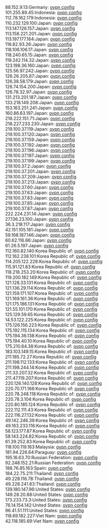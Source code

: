 88.152.9.13:Germany: [ovpn config](vpn/88_152_9_13.ovpn)  
101.255.89.45:Indonesia: [ovpn config](vpn/101_255_89_45.ovpn)  
112.78.162.179:Indonesia: [ovpn config](vpn/112_78_162_179.ovpn)  
110.232.129.100:Japan: [ovpn config](vpn/110_232_129_100.ovpn)  
113.147.126.157:Japan: [ovpn config](vpn/113_147_126_157.ovpn)  
113.158.221.201:Japan: [ovpn config](vpn/113_158_221_201.ovpn)  
113.197.177.164:Japan: [ovpn config](vpn/113_197_177_164.ovpn)  
116.82.93.26:Japan: [ovpn config](vpn/116_82_93_26.ovpn)  
118.106.106.17:Japan: [ovpn config](vpn/118_106_106_17.ovpn)  
118.240.65.15:Japan: [ovpn config](vpn/118_240_65_15.ovpn)  
119.242.114.32:Japan: [ovpn config](vpn/119_242_114_32.ovpn)  
123.198.36.160:Japan: [ovpn config](vpn/123_198_36_160.ovpn)  
125.56.97.242:Japan: [ovpn config](vpn/125_56_97_242.ovpn)  
126.26.205.87:Japan: [ovpn config](vpn/126_26_205_87.ovpn)  
126.38.58.179:Japan: [ovpn config](vpn/126_38_58_179.ovpn)  
126.74.154.200:Japan: [ovpn config](vpn/126_74_154_200.ovpn)  
126.78.32.97:Japan: [ovpn config](vpn/126_78_32_97.ovpn)  
131.213.201.187:Japan: [ovpn config](vpn/131_213_201_187.ovpn)  
133.218.149.208:Japan: [ovpn config](vpn/133_218_149_208.ovpn)  
153.163.251.241:Japan: [ovpn config](vpn/153_163_251_241.ovpn)  
160.86.63.197:Japan: [ovpn config](vpn/160_86_63_197.ovpn)  
218.222.151.71:Japan: [ovpn config](vpn/218_222_151_71.ovpn)  
218.227.233.230:Japan: [ovpn config](vpn/218_227_233_230.ovpn)  
219.100.37.119:Japan: [ovpn config](vpn/219_100_37_119.ovpn)  
219.100.37.120:Japan: [ovpn config](vpn/219_100_37_120.ovpn)  
219.100.37.159:Japan: [ovpn config](vpn/219_100_37_159.ovpn)  
219.100.37.192:Japan: [ovpn config](vpn/219_100_37_192.ovpn)  
219.100.37.196:Japan: [ovpn config](vpn/219_100_37_196.ovpn)  
219.100.37.197:Japan: [ovpn config](vpn/219_100_37_197.ovpn)  
219.100.37.199:Japan: [ovpn config](vpn/219_100_37_199.ovpn)  
219.100.37.2:Japan: [ovpn config](vpn/219_100_37_2.ovpn)  
219.100.37.201:Japan: [ovpn config](vpn/219_100_37_201.ovpn)  
219.100.37.209:Japan: [ovpn config](vpn/219_100_37_209.ovpn)  
219.100.37.213:Japan: [ovpn config](vpn/219_100_37_213.ovpn)  
219.100.37.60:Japan: [ovpn config](vpn/219_100_37_60.ovpn)  
219.100.37.63:Japan: [ovpn config](vpn/219_100_37_63.ovpn)  
219.100.37.83:Japan: [ovpn config](vpn/219_100_37_83.ovpn)  
219.100.37.85:Japan: [ovpn config](vpn/219_100_37_85.ovpn)  
219.100.37.87:Japan: [ovpn config](vpn/219_100_37_87.ovpn)  
222.224.231.14:Japan: [ovpn config](vpn/222_224_231_14.ovpn)  
27.136.23.100:Japan: [ovpn config](vpn/27_136_23_100.ovpn)  
36.3.218.117:Japan: [ovpn config](vpn/36_3_218_117.ovpn)  
42.151.105.181:Japan: [ovpn config](vpn/42_151_105_181.ovpn)  
59.168.187.146:Japan: [ovpn config](vpn/59_168_187_146.ovpn)  
60.62.116.66:Japan: [ovpn config](vpn/60_62_116_66.ovpn)  
61.26.5.197:Japan: [ovpn config](vpn/61_26_5_197.ovpn)  
112.160.82.140:Korea Republic of: [ovpn config](vpn/112_160_82_140.ovpn)  
112.162.238.101:Korea Republic of: [ovpn config](vpn/112_162_238_101.ovpn)  
114.205.122.228:Korea Republic of: [ovpn config](vpn/114_205_122_228.ovpn)  
115.91.121.83:Korea Republic of: [ovpn config](vpn/115_91_121_83.ovpn)  
118.218.253.20:Korea Republic of: [ovpn config](vpn/118_218_253_20.ovpn)  
119.200.182.149:Korea Republic of: [ovpn config](vpn/119_200_182_149.ovpn)  
121.128.33.131:Korea Republic of: [ovpn config](vpn/121_128_33_131.ovpn)  
121.136.29.114:Korea Republic of: [ovpn config](vpn/121_136_29_114.ovpn)  
121.159.171.107:Korea Republic of: [ovpn config](vpn/121_159_171_107.ovpn)  
121.169.161.36:Korea Republic of: [ovpn config](vpn/121_169_161_36.ovpn)  
121.175.186.131:Korea Republic of: [ovpn config](vpn/121_175_186_131.ovpn)  
121.55.101.170:Korea Republic of: [ovpn config](vpn/121_55_101_170.ovpn)  
125.129.59.65:Korea Republic of: [ovpn config](vpn/125_129_59_65.ovpn)  
14.53.122.225:Korea Republic of: [ovpn config](vpn/14_53_122_225.ovpn)  
175.126.156.223:Korea Republic of: [ovpn config](vpn/175_126_156_223.ovpn)  
175.192.115.134:Korea Republic of: [ovpn config](vpn/175_192_115_134.ovpn)  
175.194.36.138:Korea Republic of: [ovpn config](vpn/175_194_36_138.ovpn)  
175.194.40.10:Korea Republic of: [ovpn config](vpn/175_194_40_10.ovpn)  
175.210.64.38:Korea Republic of: [ovpn config](vpn/175_210_64_38.ovpn)  
183.103.149.15:Korea Republic of: [ovpn config](vpn/183_103_149_15.ovpn)  
211.185.72.27:Korea Republic of: [ovpn config](vpn/211_185_72_27.ovpn)  
211.198.112.133:Korea Republic of: [ovpn config](vpn/211_198_112_133.ovpn)  
211.198.244.14:Korea Republic of: [ovpn config](vpn/211_198_244_14.ovpn)  
211.33.207.32:Korea Republic of: [ovpn config](vpn/211_33_207_32.ovpn)  
211.47.119.207:Korea Republic of: [ovpn config](vpn/211_47_119_207.ovpn)  
220.126.140.128:Korea Republic of: [ovpn config](vpn/220_126_140_128.ovpn)  
220.70.171.166:Korea Republic of: [ovpn config](vpn/220_70_171_166.ovpn)  
220.78.248.118:Korea Republic of: [ovpn config](vpn/220_78_248_118.ovpn)  
220.78.3.104:Korea Republic of: [ovpn config](vpn/220_78_3_104.ovpn)  
220.80.185.124:Korea Republic of: [ovpn config](vpn/220_80_185_124.ovpn)  
222.112.111.43:Korea Republic of: [ovpn config](vpn/222_112_111_43.ovpn)  
222.116.27.132:Korea Republic of: [ovpn config](vpn/222_116_27_132.ovpn)  
49.142.246.39:Korea Republic of: [ovpn config](vpn/49_142_246_39.ovpn)  
49.163.233.116:Korea Republic of: [ovpn config](vpn/49_163_233_116.ovpn)  
58.123.177.87:Korea Republic of: [ovpn config](vpn/58_123_177_87.ovpn)  
58.143.224.82:Korea Republic of: [ovpn config](vpn/58_143_224_82.ovpn)  
61.39.252.83:Korea Republic of: [ovpn config](vpn/61_39_252_83.ovpn)  
118.100.119.183:Malaysia: [ovpn config](vpn/118_100_119_183.ovpn)  
181.94.226.64:Paraguay: [ovpn config](vpn/181_94_226_64.ovpn)  
195.16.63.70:Russian Federation: [ovpn config](vpn/195_16_63_70.ovpn)  
92.248.152.21:Russian Federation: [ovpn config](vpn/92_248_152_21.ovpn)  
188.76.85.163:Spain: [ovpn config](vpn/188_76_85_163.ovpn)  
184.22.75.211:Thailand: [ovpn config](vpn/184_22_75_211.ovpn)  
49.228.116.78:Thailand: [ovpn config](vpn/49_228_116_78.ovpn)  
49.228.241.83:Thailand: [ovpn config](vpn/49_228_241_83.ovpn)  
139.180.147.96:United States: [ovpn config](vpn/139_180_147_96.ovpn)  
149.28.20.88:United States: [ovpn config](vpn/149_28_20_88.ovpn)  
173.233.73.3:United States: [ovpn config](vpn/173_233_73_3.ovpn)  
76.14.154.142:United States: [ovpn config](vpn/76_14_154_142.ovpn)  
96.41.51.111:United States: [ovpn config](vpn/96_41_51_111.ovpn)  
118.69.182.227:Viet Nam: [ovpn config](vpn/118_69_182_227.ovpn)  
42.118.185.69:Viet Nam: [ovpn config](vpn/42_118_185_69.ovpn)  
